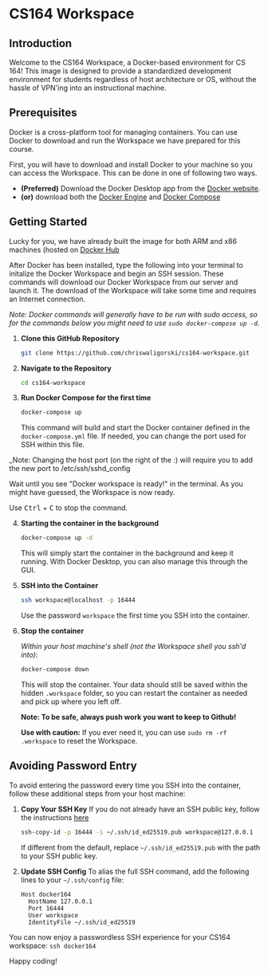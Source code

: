 # CS164 Workspace

## Introduction

Welcome to the CS164 Workspace, a Docker-based environment for CS 164! This image is designed to provide a standardized development environment for students regardless of host architecture or OS, without the hassle of VPN'ing into an instructional machine.

## Prerequisites
Docker is a cross-platform tool for managing containers. You can use Docker to download and run the Workspace we have prepared for this course.

First, you will have to download and install Docker to your machine so you can access the Workspace. This can be done in one of following two ways.

- **(Preferred)** Download the Docker Desktop app from the [Docker website](https://docs.docker.com/desktop/).
- **(or)** download both the [Docker Engine](https://docs.docker.com/engine/) and [Docker Compose](https://docs.docker.com/compose/)

## Getting Started
Lucky for you, we have already built the image for both ARM and x86 machines (hosted on [Docker Hub](TODO)

After Docker has been installed, type the following into your terminal to initalize the Docker Workspace and begin an SSH session. These commands will download our Docker Workspace from our server and launch it. The download of the Workspace will take some time and requires an Internet connection.

_Note: Docker commands will generally have to be run with sudo access, so for the commands below you might need to use `sudo docker-compose up -d`._

1. **Clone this GitHub Repository**
   ```bash
   git clone https://github.com/chriswaligorski/cs164-workspace.git
   ```

2. **Navigate to the Repository**
   ```bash
   cd cs164-workspace
   ```

3. **Run Docker Compose for the first time**
   ```bash
   docker-compose up
   ```

   This command will build and start the Docker container defined in the `docker-compose.yml` file. If needed, you can change the port used for SSH within this file.

_Note: Changing the host port (on the right of the :) will require you to add the new port to /etc/ssh/sshd_config

   Wait until you see "Docker workspace is ready!" in the terminal. As you might have guessed, the Workspace is now ready.
   
   Use <kbd>Ctrl</kbd> + <kbd>C</kbd> to stop the command.

4. **Starting the container in the background**
   ```bash
   docker-compose up -d
   ```
   This will simply start the container in the background and keep it running. With Docker Desktop, you can also manage this through the GUI.

5. **SSH into the Container**
   ```bash
   ssh workspace@localhost -p 16444
   ```

   Use the password `workspace` the first time you SSH into the container.
  
6. **Stop the container**
   
   _Within your host machine's shell (not the Workspace shell you ssh'd into)_:
   ```bash
   docker-compose down
   ```
   This will stop the container. Your data should still be saved within the hidden `.workspace` folder, so you can restart the container as needed and pick up where you left off.

   **Note: To be safe, always push work you want to keep to Github!**
   
   **Use with caution:** If you ever need it, you can use `sudo rm -rf .workspace` to reset the Workspace. 

## Avoiding Password Entry

To avoid entering the password every time you SSH into the container, follow these additional steps from your host machine:

1. **Copy Your SSH Key**
   If you do not already have an SSH public key, follow the instructions [here](https://docs.github.com/en/authentication/connecting-to-github-with-ssh/generating-a-new-ssh-key-and-adding-it-to-the-ssh-agent#generating-a-new-ssh-key) 
   
   ```bash
   ssh-copy-id -p 16444 -i ~/.ssh/id_ed25519.pub workspace@127.0.0.1
   ```

   If different from the default, replace `~/.ssh/id_ed25519.pub` with the path to your SSH public key.

2. **Update SSH Config**
   To alias the full SSH command, add the following lines to your `~/.ssh/config` file:
   ```
   Host docker164
     HostName 127.0.0.1
     Port 16444
     User workspace
     IdentityFile ~/.ssh/id_ed25519
   ```
You can now enjoy a passwordless SSH experience for your CS164 workspace:
`ssh docker164`

Happy coding!

